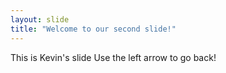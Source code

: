 ```yaml
---
layout: slide
title: "Welcome to our second slide!"
---
```

This is Kevin's slide
Use the left arrow to go back!